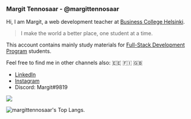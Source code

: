 ### Margit Tennosaar - @margittennosaar

Hi, I am Margit, a web development teacher at [Business College Helsinki](https://en.bc.fi/). 

> I make the world a better place, one student at a time.

This account contains mainly study materials for [Full-Stack Development Program](https://en.bc.fi/qualifications/full-stack-web-developer-program/) students.


Feel free to find me in other channels also: 
🇪🇪 🇫🇮 🇬🇧

- [LinkedIn]([https://en.bc.fi/](https://www.linkedin.com/in/margittennosaar/))
- [Instagram]([https://en.bc.fi/](https://www.instagram.com/margittennosaar/))
- Discord: Margit#9819


![](https://komarev.com/ghpvc/?username=margittennosaar&color=orange)

![margittennosaar's Top Langs](https://github-readme-stats.vercel.app/api/top-langs/?username=margittennosaar&theme=swift&layout=compact). 
